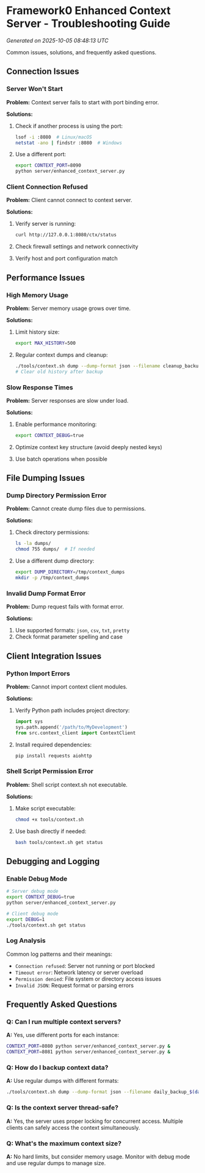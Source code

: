 # Framework0 Enhanced Context Server - Troubleshooting Guide

*Generated on 2025-10-05 08:48:13 UTC*

Common issues, solutions, and frequently asked questions.

## Connection Issues

### Server Won't Start

**Problem:** Context server fails to start with port binding error.

**Solutions:**
1. Check if another process is using the port:
   ```bash
   lsof -i :8080  # Linux/macOS
   netstat -ano | findstr :8080  # Windows
   ```

2. Use a different port:
   ```bash
   export CONTEXT_PORT=8090
   python server/enhanced_context_server.py
   ```

### Client Connection Refused

**Problem:** Client cannot connect to context server.

**Solutions:**
1. Verify server is running:
   ```bash
   curl http://127.0.0.1:8080/ctx/status
   ```

2. Check firewall settings and network connectivity
3. Verify host and port configuration match

## Performance Issues

### High Memory Usage

**Problem:** Server memory usage grows over time.

**Solutions:**
1. Limit history size:
   ```bash
   export MAX_HISTORY=500
   ```

2. Regular context dumps and cleanup:
   ```bash
   ./tools/context.sh dump --dump-format json --filename cleanup_backup
   # Clear old history after backup
   ```

### Slow Response Times

**Problem:** Server responses are slow under load.

**Solutions:**
1. Enable performance monitoring:
   ```bash
   export CONTEXT_DEBUG=true
   ```

2. Optimize context key structure (avoid deeply nested keys)
3. Use batch operations when possible

## File Dumping Issues

### Dump Directory Permission Error

**Problem:** Cannot create dump files due to permissions.

**Solutions:**
1. Check directory permissions:
   ```bash
   ls -la dumps/
   chmod 755 dumps/  # If needed
   ```

2. Use a different dump directory:
   ```bash
   export DUMP_DIRECTORY=/tmp/context_dumps
   mkdir -p /tmp/context_dumps
   ```

### Invalid Dump Format Error

**Problem:** Dump request fails with format error.

**Solutions:**
1. Use supported formats: `json`, `csv`, `txt`, `pretty`
2. Check format parameter spelling and case

## Client Integration Issues

### Python Import Errors

**Problem:** Cannot import context client modules.

**Solutions:**
1. Verify Python path includes project directory:
   ```python
   import sys
   sys.path.append('/path/to/MyDevelopment')
   from src.context_client import ContextClient
   ```

2. Install required dependencies:
   ```bash
   pip install requests aiohttp
   ```

### Shell Script Permission Error

**Problem:** Shell script context.sh not executable.

**Solutions:**
1. Make script executable:
   ```bash
   chmod +x tools/context.sh
   ```

2. Use bash directly if needed:
   ```bash
   bash tools/context.sh get status
   ```

## Debugging and Logging

### Enable Debug Mode

```bash
# Server debug mode
export CONTEXT_DEBUG=true
python server/enhanced_context_server.py

# Client debug mode
export DEBUG=1
./tools/context.sh get status
```

### Log Analysis

Common log patterns and their meanings:

- `Connection refused`: Server not running or port blocked
- `Timeout error`: Network latency or server overload
- `Permission denied`: File system or directory access issues
- `Invalid JSON`: Request format or parsing errors

## Frequently Asked Questions

### Q: Can I run multiple context servers?

**A:** Yes, use different ports for each instance:
```bash
CONTEXT_PORT=8080 python server/enhanced_context_server.py &
CONTEXT_PORT=8081 python server/enhanced_context_server.py &
```

### Q: How do I backup context data?

**A:** Use regular dumps with different formats:
```bash
./tools/context.sh dump --dump-format json --filename daily_backup_$(date +%Y%m%d)
```

### Q: Is the context server thread-safe?

**A:** Yes, the server uses proper locking for concurrent access. Multiple clients can safely access the context simultaneously.

### Q: What's the maximum context size?

**A:** No hard limits, but consider memory usage. Monitor with debug mode and use regular dumps to manage size.

